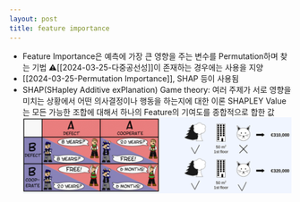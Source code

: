 ```yaml
---
layout: post
title: feature importance
---
```


- Feature Importance은 예측에 가장 큰 영향을 주는 변수를 Permutation하며 찾는 기법             ⚠[[2024-03-25-다중공선성]]이 존재하는 경우에는 사용을 지양 
- [[2024-03-25-Permutation Importance]], SHAP 등이 사용됨 
- SHAP(SHapley Additive exPlanation)                                                                                     Game theory: 여러 주제가 서로 영향을 미치는 상황에서 어떤 의사결정이나 행동을 하는지에 대한 이론                                                                                                                                   SHAPLEY Value는 모든 가능한 조합에 대해서 하나의 Feature의 기여도를 종합적으로 합한 값
    ![image](https://github.com/code7ssage/code7ssage.github.io/blob/master/assets/attached%20file/Pasted%20image%2020240103133712.png?raw=true)
    